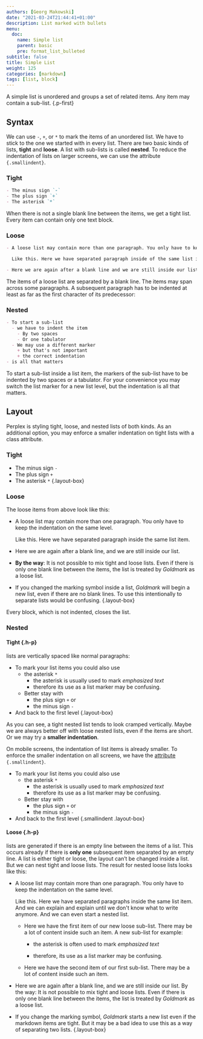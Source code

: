```yaml
---
authors: [Georg Makowski]
date: "2021-03-24T21:44:41+01:00"
description: List marked with bullets
menu:
  doc:
    name: Simple list
    parent: basic
    pre: format_list_bulleted
subtitle: false
title: Simple List
weight: 125
categories: [markdown]
tags: [list, block]
---
```


A simple list is unordered and groups a set of related items. Any item may contain a sub-list.
{.p-first} <!--more-->

## Syntax

We can use `-`, `+`, or `*` to mark the items of an unordered list. We have to stick to the one we started with in every list. There are two basic kinds of lists, **tight** and **loose**. A list with sub-lists is called **nested**. To reduce the indentation of lists on larger screens, we can use the attribute `{.smallindent}`.

### Tight

```md {.left-in .mb2}
- The minus sign `-`
- The plus sign `+`
- The asterisk `*`
```

When there is not a single blank line between the items, we get a tight list. Every item can contain only one text block.

### Loose

```md {.expand}
- A loose list may contain more than one paragraph. You only have to keep the indentation on the same level.

  Like this. Here we have separated paragraph inside of the same list item.

- Here we are again after a blank line and we are still inside our list.
```

The items of a loose list are separated by a blank line. The items may span across some paragraphs. A subsequent paragraph has to be indented at least as far as the first character of its predecessor:

### Nested

```md {.left-in}
- To start a sub-list
  - we have to indent the item
    - By two spaces
    - Or one tabulator
  - We may use a different marker
    + but that's not important
    + the correct indentation
- is all that matters
```

To start a sub-list inside a list item, the markers of the sub-list have to be indented by two spaces or a tabulator. For your convenience you may switch the list marker for a new list level, but the indentation is all that matters.

## Layout

Perplex is styling tight, loose, and nested lists of both kinds. As an additional option, you may enforce a smaller indentation on tight lists with a class attribute.

### Tight

- The minus sign `-`
- The plus sign `+`
- The asterisk `*`
{.layout-box}

### Loose

The loose items from above look like this:

- A loose list may contain more than one paragraph. You only have to keep the indentation on the same level.

  Like this. Here we have separated paragraph inside the same list item.

- Here we are again after a blank line, and we are still inside our list.

- **By the way**: It is not possible to mix tight and loose lists. Even if there is only one blank line between the items, the list is treated by _Goldmark_ as a loose list.

- If you changed the marking symbol inside a list, _Goldmark_ will begin a new list, even if there are no blank lines. To use this intentionally to separate lists would be confusing.
{.layout-box}


Every block, which is not indented, closes the list.

### Nested

#### Tight {.h-p}

lists are vertically spaced like normal paragraphs:

- To mark your list items you could also use
  - the asterisk `*`
    - the asterisk is usually used to mark _emphasized text_
    - therefore its use as a list marker may be confusing.
  - Better stay with
    - the plus sign `+` or
    - the minus sign `-`
- And back to the first level
{.layout-box}

As you can see, a tight nested list tends to look cramped vertically. Maybe we are always better off with loose nested lists, even if the items are short. Or we may try a **smaller indentation**.

On mobile screens, the indentation of list items is already smaller. To enforce the smaller indentation on all screens, we have the [attribute](/doc/enhancing/attribute) `{.smallindent}`.

- To mark your list items you could also use
  - the asterisk `*`
    - the asterisk is usually used to mark _emphasized text_
    - therefore its use as a list marker may be confusing.
  - Better stay with
    - the plus sign `+` or
    - the minus sign `-`
- And back to the first level
{.smallindent .layout-box}

#### Loose {.h-p}

lists are generated if there is an empty line between the items of a list. This occurs already if there is **only one** subsequent item separated by an empty line. A list is either tight or loose, the layout can’t be changed inside a list. But we can nest tight and loose lists. The result for nested loose lists looks like this:

- A loose list may contain more than one paragraph. You only have to keep the indentation on the same level.

  Like this. Here we have separated paragraphs inside the same list item. And we can explain and explain until we don't know what to write anymore. And we can even start a nested list.

  - Here we have the first item of our new loose sub-list. There may be a lot of content inside such an item. A new sub-list for example:

    - the asterisk is often used to mark _emphasized text_

    - therefore, its use as a list marker may be confusing.

  - Here we have the second item of our first sub-list. There may be a lot of content inside such an item.

- Here we are again after a blank line, and we are still inside our list.
  By the way: It is not possible to mix tight and loose lists. Even if there is only one blank line between the items, the list is treated by _Goldmark_ as a loose list.

- If you change the marking symbol, _Goldmark_ starts a new list even if the
  markdown items are tight. But it may be a bad idea to use this as a way of separating two lists.
{.layout-box}


